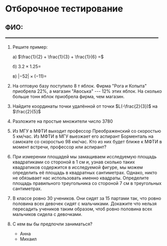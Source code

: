 # Отборочное тестирование

## ФИО: _________________________________________________

1) Решите пример:

    a) $\frac{1}{2} + \frac{1}{3} + \frac{1}{6} =$

    б) $3.2 \times 1.25 =$ 

    в) $|-52|\times(-11) =$

2) На оптовую базу поступило $8$ т яблок. Фирма "Рога и Копыта" приобрела $22\%$, а магазин "Авоська" --- $12\%$ этих яблок. На сколько больше тонн яблок приобрела фирма, чем магазин.

3) Найдите координаты точки удалённой от точки $L(-\frac{2}{3})$ на $\frac{2}{5}$

4) Разложите на простые множители число $3780$

5) Из МГУ в МФТИ выходит профессор Преображенский со скоростью $5$ км/час. Из МФТИ в МГУ выезжает его аспирант Борменталь на самокате со скоростью $98$ км/час. Кто из них будет ближе к МФТИ в момент встречи, профессор или аспирант?

6) При измерении площадей мы замащиваем исследуемую площадь квадратиками со стороной в $1$ см и, узнав сколько таких квадратиков содержится в исследуемой фигуре, мы можем определить её площадь в квадратных сантиметрах. Однако, никто не обязывает нас использовать именно квадраты. Определите площадь правильного треугольника со стороной $7$ см в треугольных сантиметрах.

7) В классе ровно $30$ учеников. Они сидят за $15$ партами так, что ровно половина всех девочек сидят с мальчиками. Докажите что нельзя пересадить учеников таким образом, чтоб ровно половина всех мальчиков сидела с девочками.

8) С кем вы бы предпочли заниматься?
    * Анна 
    * Михаил
